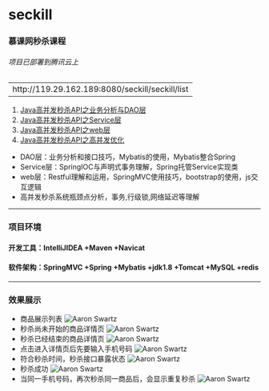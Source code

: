 # seckill
### 慕课网秒杀课程
###### 项目已部署到腾讯云上
<table>
    <tr>
        <td>http://119.29.162.189:8080/seckill/seckill/list</td>
    </tr>
</table>

1. [Java高并发秒杀API之业务分析与DAO层](http://www.imooc.com/learn/587)
2. [Java高并发秒杀API之Service层](http://www.imooc.com/learn/631)
3. [Java高并发秒杀API之web层](http://www.imooc.com/learn/630)
4. [Java高并发秒杀API之高并发优化](http://www.imooc.com/learn/632)

* DAO层：业务分析和接口技巧，Mybatis的使用，Mybatis整合Spring
* Service层：SpringIOC与声明式事务理解，Spring托管Service实现类
* web层：Restful理解和运用，SpringMVC使用技巧，bootstrap的使用，js交互逻辑
* 高并发秒杀系统瓶颈点分析，事务,行级锁,网络延迟等理解
* * *
### 项目环境
#### 开发工具：IntelliJIDEA +Maven +Navicat
#### 软件架构：SpringMVC +Spring +Mybatis +jdk1.8 +Tomcat +MySQL +redis
* * *
### 效果展示
* 商品展示列表
![Aaron Swartz](https://raw.githubusercontent.com/yueryueryueryuer/seckill/master/images/1.png)
* 秒杀尚未开始的商品详情页
![Aaron Swartz](https://raw.githubusercontent.com/yueryueryueryuer/seckill/master/images/2.png)
* 秒杀已经结束的商品详情页
![Aaron Swartz](https://raw.githubusercontent.com/yueryueryueryuer/seckill/master/images/3.png)
* 点击进入详情页后先要输入手机号码
![Aaron Swartz](https://raw.githubusercontent.com/yueryueryueryuer/seckill/master/images/4.png)
* 符合秒杀时间，秒杀接口暴露状态
![Aaron Swartz](https://raw.githubusercontent.com/yueryueryueryuer/seckill/master/images/5.png)
* 秒杀成功
![Aaron Swartz](https://raw.githubusercontent.com/yueryueryueryuer/seckill/master/images/6.png)
* 当同一手机号码，再次秒杀同一商品后，会显示重复秒杀
![Aaron Swartz](https://raw.githubusercontent.com/yueryueryueryuer/seckill/master/images/7.png)

